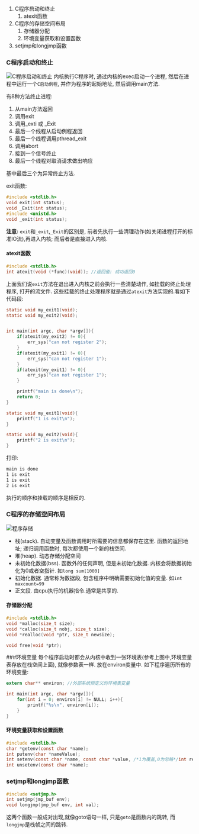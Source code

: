 1. C程序启动和终止
    1. atexit函数
1. C程序的存储空间布局
    1. 存储器分配
    1. 环境变量获取和设置函数
1. setjmp和longjmp函数

### C程序启动和终止
![C程序启动和终止](images/chapter7_1.png)
内核执行C程序时, 通过内核的exec启动一个进程, 然后在进程中运行一个`C启动例程`, 并作为程序的起始地址, 然后调用main方法.

有8种方法终止进程:

1. 从main方法返回
1. 调用exit
1. 调用_exti 或 _Exit
1. 最后一个线程从启动例程返回
1. 最后一个线程调用pthread_exit
1. 调用abort
1. 接到一个信号终止
1. 最后一个线程对取消请求做出响应

基中最后三个为异常终止方法.

exit函数:
```c
#include <stdlib.h>
void exit(int status);
void _Exit(int status);
#include <unistd.h>
void _exit(int status);
```
**注意:** `exit`和`_exit`,`_Exit`的区别是, 前者先执行一些清理动作(如关闭进程打开的标准IO流),再进入内核; 而后者是直接进入内核.

#### atexit函数
```c
#include <stdlib.h>
int atexit(void (*func)(void)); //返回值: 成功返回0
```
上面我们说`exit`方法在退出进入内核之前会执行一些清楚动作, 如挂载的终止处理程序, 打开的流文件. 这些挂载的终止处理程序就是通过`atexit`方法实现的.看如下代码段:
```c
static void my_exit1(void);
static void my_exit2(void);


int main(int argc, char *argv[]){
    if(atexit(my_exit2) != 0){
        err_sys("can not register 2");
    }
    if(atexit(my_exit1) != 0){
        err_sys("can not register 1");
    }
    if(atexit(my_exit1) != 0){
        err_sys("can not register 1");
    }

    printf("main is done\n");
    return 0;
}

static void my_exit1(void){
    printf("1 is exit\n");
}

static void my_exit2(void){
    printf("2 is exit\n");
}
```
打印:
```bash
main is done
1 is exit
1 is exit
2 is exit
```
执行的顺序和挂载的顺序是相反的.

### C程序的存储空间布局
![程序存储](images/chapter7_3.png)

* 栈(stack). 自动变量及函数调用时所需要的信息都保存在这里. 函数的返回地址; 递归调用函数时, 每次都使用一个新的栈空间.
* 堆(heap). 动态存储分配空间
* 未初始化数据(bss). 函数外的任何声明, 但是未初始化数据. 内核会将数据初始化为0或者空指针. 如`long sum[1000]`
* 初始化数据. 通常称为数据段, 包含程序中明确需要初始化值的变量. 如`int maxcount=99`
* 正文段. 由cpu执行的机器指令.通常是共享的. 

#### 存储器分配
```c
#include <stdlib.h>
void *malloc(size_t size);
void *calloc(size_t nobj, size_t size);
void *realloc(void *ptr, size_t newsize);

void free(void *ptr);
```

###环境变量
每个程序启动时都会从内核中收到一张环境表(参考上图中,环境变量表存放在栈空间上面), 就像参数表一样. 放在environ变量中. 如下程序遍历所有的环境变量:
```c
extern char** environ; //外部系统预定义的环境表变量

int main(int argc, char *argv[]){
    for(int i = 0; environ[i] != NULL; i++){
        printf("%s\n", environ[i]);
    }
}
```

#### 环境变量获取和设置函数
```c
#include <stdlib.h>
char *getenv(const char *name);
int putenv(char *nameValue);
int setenv(const char *name, const char *value, /*1为覆盖,0为忽略*/int rewrite);
int unsetenv(const char *name);
```

### setjmp和longjmp函数
```c
#include <setjmp.h>
int setjmp(jmp_buf env);
void longjmp(jmp_buf env, int val);
```
这两个函数一般成对出现,就像goto语句一样, 只是`goto`是函数内的跳转, 而`longjmp`是栈帧之间的跳转.



